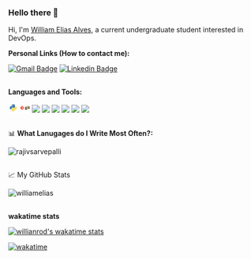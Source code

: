 ### Hello there 👋

Hi, I'm [William Elias Alves](https://github.com/williamelias/williamelias), a current undergraduate student interested in DevOps.

**Personal Links (How to contact me):**

[![Gmail Badge](https://img.shields.io/badge/-Gmail-c14438?style=flat-square&logo=Gmail&logoColor=white&link=mailto:williameliasalves@gmail.com)](mailto:williameliasalvesa@gmail.com)
[![Linkedin Badge](https://img.shields.io/badge/-LinkedIn-blue?style=flat-square&logo=Linkedin&logoColor=white&link=https://www.linkedin.com/in/fabriciopolato/)](https://www.linkedin.com/in/william-elias-101694102/)

##

**Languages and Tools:** 

<code><img height="20" src="https://raw.githubusercontent.com/github/explore/80688e429a7d4ef2fca1e82350fe8e3517d3494d/topics/python/python.png"></code>
<code><img height="20" src="https://raw.githubusercontent.com/github/explore/80688e429a7d4ef2fca1e82350fe8e3517d3494d/topics/git/git.png"></code>
<code><img height="20" src="https://static.djangoproject.com/img/logos/django-logo-positive.png"></code>
<code><img height="20" src="https://www.django-rest-framework.org/img/logo.png"></code>
<code><img height="20" src="https://www.docker.com/wp-content/uploads/2022/03/horizontal-logo-monochromatic-white.png"></code>
<code><img height="20" src="https://upload.wikimedia.org/wikipedia/commons/9/93/Amazon_Web_Services_Logo.svg"></code>
<code><img height="20" src="https://upload.wikimedia.org/wikipedia/commons/7/79/DigitalOcean_logo.png"></code>
<code><img height="20" src="https://upload.wikimedia.org/wikipedia/commons/c/c5/Nginx_logo.svg"></code>

##

📊 **What Lanugages do I Write Most Often?:**

 <img src="https://github-readme-stats.vercel.app/api/top-langs/?username=rajivsarvepalli&layout=compact&exclude_repo=github-readme-stats,rajivsarvepalli.github.io,rajivking6.github.io" alt="rajivsarvepalli" />

##

📈 My GitHub Stats

<p align="left"> <img src="https://github-readme-stats.vercel.app/api?username=williamelias&show_icons=true&theme=tokyonight&count_private=true" alt="williamelias" />
 
##

**wakatime stats**

[![willianrod's wakatime stats](https://github-readme-stats.vercel.app/api/wakatime?username=@williameliasalves)](https://github.com/anuraghazra/github-readme-stats)

[![wakatime](https://wakatime.com/badge/user/83c4cf8f-3dc5-4fc8-9190-ce6550752710.svg)](https://wakatime.com/@83c4cf8f-3dc5-4fc8-9190-ce6550752710)
